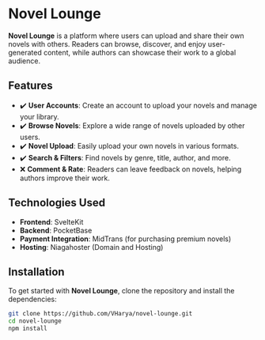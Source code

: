 # Novel Lounge

**Novel Lounge** is a platform where users can upload and share their own novels with others. Readers can browse, discover, and enjoy user-generated content, while authors can showcase their work to a global audience.

## Features

- ✔️ **User Accounts**: Create an account to upload your novels and manage your library.
- ✔️ **Browse Novels**: Explore a wide range of novels uploaded by other users.
- ✔️ **Novel Upload**: Easily upload your own novels in various formats.
- ✔️ **Search & Filters**: Find novels by genre, title, author, and more.
- ❌ **Comment & Rate**: Readers can leave feedback on novels, helping authors improve their work.

## Technologies Used

- **Frontend**: SvelteKit
- **Backend**: PocketBase
- **Payment Integration**: MidTrans (for purchasing premium novels)
- **Hosting**: Niagahoster (Domain and Hosting)

## Installation

To get started with **Novel Lounge**, clone the repository and install the dependencies:

```bash
git clone https://github.com/VHarya/novel-lounge.git
cd novel-lounge
npm install
